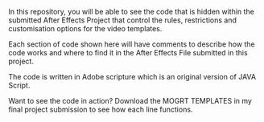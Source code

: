 In this repository, you will be able to see the code that is hidden within the submitted After Effects Project that control the rules, restrictions and customisation options for the video templates.

Each section of code shown here will have comments to describe how the code works and where to find it in the After Effects File submitted in this project.

The code is written in Adobe scripture which is an original version of JAVA Script.

Want to see the code in action? Download the MOGRT TEMPLATES in my final project submission to see how each line functions.
